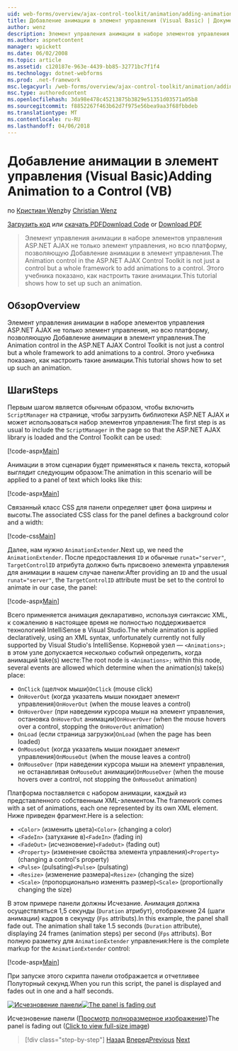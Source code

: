 ```yaml
---
uid: web-forms/overview/ajax-control-toolkit/animation/adding-animation-to-a-control-vb
title: Добавление анимации в элемент управления (Visual Basic) | Документы Microsoft
author: wenz
description: Элемент управления анимации в наборе элементов управления ASP.NET AJAX не только элемент управления, но всю платформу, позволяющую Добавление анимации в элемент управления. В этом учебнике показано как...
ms.author: aspnetcontent
manager: wpickett
ms.date: 06/02/2008
ms.topic: article
ms.assetid: c120187e-963e-4439-bb85-32771bc7f1f4
ms.technology: dotnet-webforms
ms.prod: .net-framework
msc.legacyurl: /web-forms/overview/ajax-control-toolkit/animation/adding-animation-to-a-control-vb
msc.type: authoredcontent
ms.openlocfilehash: 3da98e478c45213875b3829e51351d03571a05b8
ms.sourcegitcommit: f8852267f463b62d7f975e56bea9aa3f68fbbdeb
ms.translationtype: MT
ms.contentlocale: ru-RU
ms.lasthandoff: 04/06/2018
---
```

<a name="adding-animation-to-a-control-vb"></a><span data-ttu-id="26e6a-104">Добавление анимации в элемент управления (Visual Basic)</span><span class="sxs-lookup"><span data-stu-id="26e6a-104">Adding Animation to a Control (VB)</span></span>
====================
<span data-ttu-id="26e6a-105">по [Кристиан Wenz](https://github.com/wenz)</span><span class="sxs-lookup"><span data-stu-id="26e6a-105">by [Christian Wenz](https://github.com/wenz)</span></span>

<span data-ttu-id="26e6a-106">[Загрузить код](http://download.microsoft.com/download/f/9/a/f9a26acd-8df4-4484-8a18-199e4598f411/Animation1.vb.zip) или [скачать PDF](http://download.microsoft.com/download/6/7/1/6718d452-ff89-4d3f-a90e-c74ec2d636a3/animation1VB.pdf)</span><span class="sxs-lookup"><span data-stu-id="26e6a-106">[Download Code](http://download.microsoft.com/download/f/9/a/f9a26acd-8df4-4484-8a18-199e4598f411/Animation1.vb.zip) or [Download PDF](http://download.microsoft.com/download/6/7/1/6718d452-ff89-4d3f-a90e-c74ec2d636a3/animation1VB.pdf)</span></span>

> <span data-ttu-id="26e6a-107">Элемент управления анимации в наборе элементов управления ASP.NET AJAX не только элемент управления, но всю платформу, позволяющую Добавление анимации в элемент управления.</span><span class="sxs-lookup"><span data-stu-id="26e6a-107">The Animation control in the ASP.NET AJAX Control Toolkit is not just a control but a whole framework to add animations to a control.</span></span> <span data-ttu-id="26e6a-108">Этого учебника показано, как настроить такие анимации.</span><span class="sxs-lookup"><span data-stu-id="26e6a-108">This tutorial shows how to set up such an animation.</span></span>


## <a name="overview"></a><span data-ttu-id="26e6a-109">Обзор</span><span class="sxs-lookup"><span data-stu-id="26e6a-109">Overview</span></span>

<span data-ttu-id="26e6a-110">Элемент управления анимации в наборе элементов управления ASP.NET AJAX не только элемент управления, но всю платформу, позволяющую Добавление анимации в элемент управления.</span><span class="sxs-lookup"><span data-stu-id="26e6a-110">The Animation control in the ASP.NET AJAX Control Toolkit is not just a control but a whole framework to add animations to a control.</span></span> <span data-ttu-id="26e6a-111">Этого учебника показано, как настроить такие анимации.</span><span class="sxs-lookup"><span data-stu-id="26e6a-111">This tutorial shows how to set up such an animation.</span></span>

## <a name="steps"></a><span data-ttu-id="26e6a-112">Шаги</span><span class="sxs-lookup"><span data-stu-id="26e6a-112">Steps</span></span>

<span data-ttu-id="26e6a-113">Первым шагом является обычным образом, чтобы включить `ScriptManager` на странице, чтобы загрузить библиотеки ASP.NET AJAX и может использоваться набор элементов управления:</span><span class="sxs-lookup"><span data-stu-id="26e6a-113">The first step is as usual to include the `ScriptManager` in the page so that the ASP.NET AJAX library is loaded and the Control Toolkit can be used:</span></span>

[!code-aspx[Main](adding-animation-to-a-control-vb/samples/sample1.aspx)]

<span data-ttu-id="26e6a-114">Анимации в этом сценарии будет применяться к панель текста, который выглядит следующим образом:</span><span class="sxs-lookup"><span data-stu-id="26e6a-114">The animation in this scenario will be applied to a panel of text which looks like this:</span></span>

[!code-aspx[Main](adding-animation-to-a-control-vb/samples/sample2.aspx)]

<span data-ttu-id="26e6a-115">Связанный класс CSS для панели определяет цвет фона ширины и высоты.</span><span class="sxs-lookup"><span data-stu-id="26e6a-115">The associated CSS class for the panel defines a background color and a width:</span></span>

[!code-css[Main](adding-animation-to-a-control-vb/samples/sample3.css)]

<span data-ttu-id="26e6a-116">Далее, нам нужно `AnimationExtender`.</span><span class="sxs-lookup"><span data-stu-id="26e6a-116">Next up, we need the `AnimationExtender`.</span></span> <span data-ttu-id="26e6a-117">После предоставления `ID` и обычные `runat="server"`, `TargetControlID` атрибута должно быть присвоено элемента управления для анимации в нашем случае панели:</span><span class="sxs-lookup"><span data-stu-id="26e6a-117">After providing an `ID` and the usual `runat="server"`, the `TargetControlID` attribute must be set to the control to animate in our case, the panel:</span></span>

[!code-aspx[Main](adding-animation-to-a-control-vb/samples/sample4.aspx)]

<span data-ttu-id="26e6a-118">Всего применяется анимация декларативно, используя синтаксис XML, к сожалению в настоящее время не полностью поддерживается технологией IntelliSense в Visual Studio.</span><span class="sxs-lookup"><span data-stu-id="26e6a-118">The whole animation is applied declaratively, using an XML syntax, unfortunately currently not fully supported by Visual Studio's IntelliSense.</span></span> <span data-ttu-id="26e6a-119">Корневой узел — `<Animations>;` в этом узле допускается несколько событий определить, когда анимаций take(s) месте:</span><span class="sxs-lookup"><span data-stu-id="26e6a-119">The root node is `<Animations>;` within this node, several events are allowed which determine when the animation(s) take(s) place:</span></span>

- <span data-ttu-id="26e6a-120">`OnClick` (щелчок мыши)</span><span class="sxs-lookup"><span data-stu-id="26e6a-120">`OnClick` (mouse click)</span></span>
- <span data-ttu-id="26e6a-121">`OnHoverOut` (когда указатель мыши покидает элемент управления)</span><span class="sxs-lookup"><span data-stu-id="26e6a-121">`OnHoverOut` (when the mouse leaves a control)</span></span>
- <span data-ttu-id="26e6a-122">`OnHoverOver` (при наведении курсора мыши на элемент управления, остановка `OnHoverOut` анимации)</span><span class="sxs-lookup"><span data-stu-id="26e6a-122">`OnHoverOver` (when the mouse hovers over a control, stopping the `OnHoverOut` animation)</span></span>
- <span data-ttu-id="26e6a-123">`OnLoad` (если страница загрузки)</span><span class="sxs-lookup"><span data-stu-id="26e6a-123">`OnLoad` (when the page has been loaded)</span></span>
- <span data-ttu-id="26e6a-124">`OnMouseOut` (когда указатель мыши покидает элемент управления)</span><span class="sxs-lookup"><span data-stu-id="26e6a-124">`OnMouseOut` (when the mouse leaves a control)</span></span>
- <span data-ttu-id="26e6a-125">`OnMouseOver` (при наведении курсора мыши на элемент управления, не останавливая `OnMouseOut` анимации)</span><span class="sxs-lookup"><span data-stu-id="26e6a-125">`OnMouseOver` (when the mouse hovers over a control, not stopping the `OnMouseOut` animation)</span></span>

<span data-ttu-id="26e6a-126">Платформа поставляется с набором анимации, каждый из представленного собственным XML-элементом.</span><span class="sxs-lookup"><span data-stu-id="26e6a-126">The framework comes with a set of animations, each one represented by its own XML element.</span></span> <span data-ttu-id="26e6a-127">Ниже приведен фрагмент.</span><span class="sxs-lookup"><span data-stu-id="26e6a-127">Here is a selection:</span></span>

- <span data-ttu-id="26e6a-128">`<Color>` (изменить цвета)</span><span class="sxs-lookup"><span data-stu-id="26e6a-128">`<Color>` (changing a color)</span></span>
- <span data-ttu-id="26e6a-129">`<FadeIn>` (затухание в)</span><span class="sxs-lookup"><span data-stu-id="26e6a-129">`<FadeIn>` (fading in)</span></span>
- <span data-ttu-id="26e6a-130">`<FadeOut>` (исчезновение)</span><span class="sxs-lookup"><span data-stu-id="26e6a-130">`<FadeOut>` (fading out)</span></span>
- <span data-ttu-id="26e6a-131">`<Property>` (изменение свойства элемента управления)</span><span class="sxs-lookup"><span data-stu-id="26e6a-131">`<Property>` (changing a control's property)</span></span>
- <span data-ttu-id="26e6a-132">`<Pulse>` (pulsating)</span><span class="sxs-lookup"><span data-stu-id="26e6a-132">`<Pulse>` (pulsating)</span></span>
- <span data-ttu-id="26e6a-133">`<Resize>` (изменение размера)</span><span class="sxs-lookup"><span data-stu-id="26e6a-133">`<Resize>` (changing the size)</span></span>
- <span data-ttu-id="26e6a-134">`<Scale>` (пропорционально изменять размер)</span><span class="sxs-lookup"><span data-stu-id="26e6a-134">`<Scale>` (proportionally changing the size)</span></span>

<span data-ttu-id="26e6a-135">В этом примере панели должны Исчезание. Анимация должна осуществляться 1,5 секунды (`Duration` атрибут), отображение 24 (шаги анимации) кадров в секунду (`Fps` attributs).</span><span class="sxs-lookup"><span data-stu-id="26e6a-135">In this example, the panel shall fade out. The animation shall take 1.5 seconds (`Duration` attribute), displaying 24 frames (animation steps) per second (`Fps` attributs).</span></span> <span data-ttu-id="26e6a-136">Вот полную разметку для `AnimationExtender` управления:</span><span class="sxs-lookup"><span data-stu-id="26e6a-136">Here is the complete markup for the `AnimationExtender` control:</span></span>

[!code-aspx[Main](adding-animation-to-a-control-vb/samples/sample5.aspx)]

<span data-ttu-id="26e6a-137">При запуске этого скрипта панели отображается и отчетливее Полуторный секунд.</span><span class="sxs-lookup"><span data-stu-id="26e6a-137">When you run this script, the panel is displayed and fades out in one and a half seconds.</span></span>


<span data-ttu-id="26e6a-138">[![Исчезновение панели](adding-animation-to-a-control-vb/_static/image2.png)](adding-animation-to-a-control-vb/_static/image1.png)</span><span class="sxs-lookup"><span data-stu-id="26e6a-138">[![The panel is fading out](adding-animation-to-a-control-vb/_static/image2.png)](adding-animation-to-a-control-vb/_static/image1.png)</span></span>

<span data-ttu-id="26e6a-139">Исчезновение панели ([Просмотр полноразмерное изображение](adding-animation-to-a-control-vb/_static/image3.png))</span><span class="sxs-lookup"><span data-stu-id="26e6a-139">The panel is fading out ([Click to view full-size image](adding-animation-to-a-control-vb/_static/image3.png))</span></span>

> [!div class="step-by-step"]
> <span data-ttu-id="26e6a-140">[Назад](dynamically-controlling-updatepanel-animations-cs.md)
> [Вперед](executing-several-animations-at-the-same-time-vb.md)</span><span class="sxs-lookup"><span data-stu-id="26e6a-140">[Previous](dynamically-controlling-updatepanel-animations-cs.md)
[Next](executing-several-animations-at-the-same-time-vb.md)</span></span>
